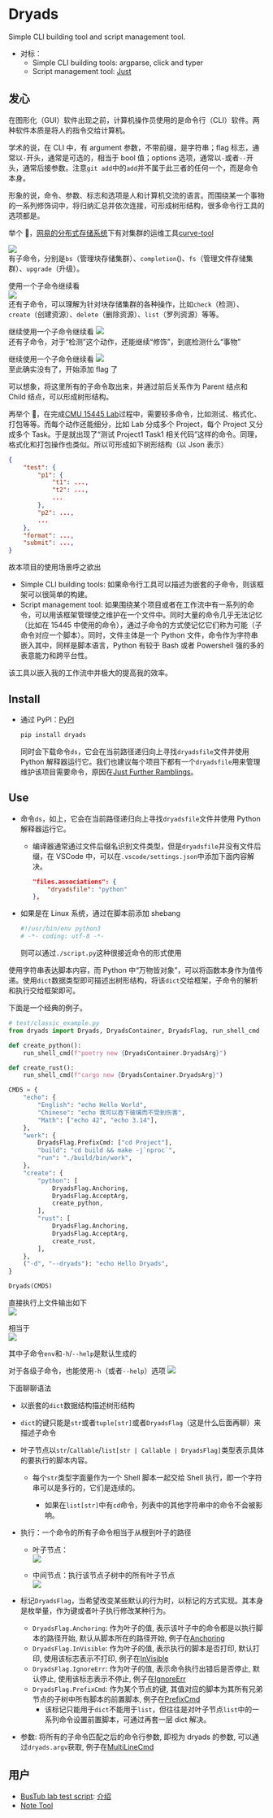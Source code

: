 # Dryads

Simple CLI building tool and script management tool.

- 对标：
  - Simple CLI building tools: argparse, click and typer
  - Script management tool: [Just](https://github.com/casey/just)

## 发心

在图形化（GUI）软件出现之前，计算机操作员使用的是命令行（CLI）软件。两种软件本质是将人的指令交给计算机。

学术的说，在 CLI 中，有 argument 参数，不带前缀，是字符串；flag 标志，通常以`-`开头，通常是可选的，相当于 bool 值；options 选项，通常以`-`或者`--`开头，通常后接参数。注意`git add`中的`add`并不属于此三者的任何一个，而是命令本身。

形象的说，命令、参数、标志和选项是人和计算机交流的语言。而围绕某一个事物的一系列修饰词中，将归纳汇总并依次连接，可形成树形结构，很多命令行工具的选项都是。

举个 🌰，[网易的分布式存储系统](https://github.com/opencurve/curve)下有对集群的运维工具[curve-tool](https://github.com/opencurve/curve/tree/master/tools-v2)

![](./assets/curve_help.png)  
有子命令，分别是`bs`（管理块存储集群）、`completion`()、`fs`（管理文件存储集群）、`upgrade`（升级）。

使用一个子命令继续看  
![](./assets/curve_bs_help.png)  
还有子命令，可以理解为针对块存储集群的各种操作，比如`check`（检测）、`create`（创建资源）、`delete`（删除资源）、`list`（罗列资源）等等。

继续使用一个子命令继续看
![](./assets/curve_bs_check_help.png)  
还有子命令，对于“检测”这个动作，还能继续“修饰”，到底检测什么“事物”

继续使用一个子命令继续看
![](./assets/curve_bs_check_chunkserver_help.png)  
至此确实没有了，开始添加 flag 了

可以想象，将这里所有的子命令取出来，并通过前后关系作为 Parent 结点和 Child 结点，可以形成树形结构。

再举个 🌰，在完成[CMU 15445 Lab](https://15445.courses.cs.cmu.edu/)过程中，需要较多命令，比如测试、格式化、打包等等。而每个动作还能细分，比如 Lab 分成多个 Project，每个 Project 又分成多个 Task。于是就出现了“测试 Project1 Task1 相关代码”这样的命令。同理，格式化和打包操作也类似。所以可形成如下树形结构（以 Json 表示）

```json
{
    "test": {
        "p1": {
            "t1": ...,
            "t2": ...,
            ...
        },
        "p2": ...,
        ...
    },
    "format": ...,
    "submit": ...,
}
```

故本项目的使用场景呼之欲出

- Simple CLI building tools: 如果命令行工具可以描述为嵌套的子命令，则该框架可以很简单的构建。
- Script management tool: 如果围绕某个项目或者在工作流中有一系列的命令，可以用该框架管理使之维护在一个文件中。同时大量的命令几乎无法记忆（比如在 15445 中使用的命令），通过子命令的方式使记忆它们称为可能（子命令对应一个脚本）。同时，文件主体是一个 Python 文件，命令作为字符串嵌入其中，同样是脚本语言，Python 有较于 Bash 或者 Powershell 强的多的表意能力和跨平台性。

该工具以嵌入我的工作流中并极大的提高我的效率。

## Install

- 通过 PyPI：[PyPI](https://pypi.org/project/dryads/)

  ```bash
  pip install dryads
  ```

  同时会下载命令`ds`，它会在当前路径递归向上寻找`dryadsfile`文件并使用 Python 解释器运行它。我们也建议每个项目下都有一个`dryadsfile`用来管理维护该项目需要命令，原因在[Just Further Ramblings](https://github.com/casey/just/tree/master?tab=readme-ov-file#further-ramblings)。

## Use

- 命令`ds`，如上，它会在当前路径递归向上寻找`dryadsfile`文件并使用 Python 解释器运行它。
  - 编译器通常通过文件后缀名识别文件类型，但是`dryadsfile`并没有文件后缀，在 VSCode 中，可以在`.vscode/settings.json`中添加下面内容解决。
    ```json
    "files.associations": {
        "dryadsfile": "python"
    },
    ```
- 如果是在 Linux 系统，通过在脚本前添加 shebang

  ```python
  #!/usr/bin/env python3
  # -*- coding: utf-8 -*-
  ```

  则可以通过`./script.py`这种很接近命令的形式使用

使用字符串表达脚本内容，而 Python 中“万物皆对象”，可以将函数本身作为值传递。使用`dict`数据类型即可描述出树形结构，将该`dict`交给框架，子命令的解析和执行交给框架即可。

下面是一个经典的例子。

```python
# test/classic_example.py
from dryads import Dryads, DryadsContainer, DryadsFlag, run_shell_cmd

def create_python():
    run_shell_cmd(f"poetry new {DryadsContainer.DryadsArg}")

def create_rust():
    run_shell_cmd(f"cargo new {DryadsContainer.DryadsArg}")

CMDS = {
    "echo": {
        "English": "echo Hello World",
        "Chinese": "echo 我可以吞下玻璃而不受到伤害",
        "Math": ["echo 42", "echo 3.14"],
    },
    "work": {
        DryadsFlag.PrefixCmd: ["cd Project"],
        "build": "cd build && make -j`nproc`",
        "run": "./build/bin/work",
    },
    "create": {
        "python": [
            DryadsFlag.Anchoring,
            DryadsFlag.AcceptArg,
            create_python,
        ],
        "rust": [
            DryadsFlag.Anchoring,
            DryadsFlag.AcceptArg,
            create_rust,
        ],
    },
    ("-d", "--dryads"): "echo Hello Dryads",
}

Dryads(CMDS)
```

直接执行上文件输出如下  
![](./assets/classic_example.png)

相当于  
![](./assets/classic_example_help.png)

其中子命令`env`和`-h`/`--help`是默认生成的

对于各级子命令，也能使用`-h`（或者`--help`）选项
![](./assets/classic_example_echo_help.png)

下面聊聊语法

- 以嵌套的`dict`数据结构描述树形结构
- `dict`的键只能是`str`或者`tuple[str]`或者`DryadsFlag`（这是什么后面再聊）来描述子命令
- 叶子节点以`str`/`Callable`/`list[str | Callable | DryadsFlag]`类型表示具体的要执行的脚本内容。

  - 每个`str`类型字面量作为一个 Shell 脚本一起交给 Shell 执行，即一个字符串可以是多行的，它们是连续的。

    - 如果在`list[str]`中有`cd`命令，列表中的其他字符串中的命令不会被影响。

- 执行：一个命令的所有子命令相当于从根到叶子的路径

  - 叶子节点：  
    ![](./assets/classic_example_echo_chinese.png)

  - 中间节点：执行该节点子树中的所有叶子节点  
    ![](./assets/classic_example_echo.png)

- 标记`DryadsFlag`，当希望改变某些默认的行为时，以标记的方式实现。其本身是枚举量，作为键或者叶子执行修改某种行为。

  - `DryadsFlag.Anchoring`: 作为叶子的值, 表示该叶子中的命令都是以执行脚本的路径开始, 默认从脚本所在的路径开始, 例子在[Anchoring](./examples/flag_anchring.py)
  - `DryadsFlag.InVisible`: 作为叶子的值, 表示执行的脚本是否打印, 默认打印, 使用该标志表示不打印, 例子在[InVisible](./examples/flag_invisiable.py)
  - `DryadsFlag.IgnoreErr`: 作为叶子的值, 表示命令执行出错后是否停止, 默认停止, 使用该标志表示不停止, 例子在[IgnoreErr](./examples/flag_ignore_err.py)
  - `DryadsFlag.PrefixCmd`: 作为某个节点的键, 其值对应的脚本为其所有兄弟节点的子树中所有脚本的前置脚本, 例子在[PrefixCmd](./examples/flag_prefix_cmd.py)
    - 该标记只能用于`dict`不能用于`list`，但往往是对叶子节点`list`中的一系列命令设置前置脚本，可通过再套一层 dict 解决。

- 参数: 将所有的子命令匹配之后的命令行参数, 即视为 dryads 的参数, 可以通过`dryads.argv`获取, 例子在[MultiLineCmd](./examples/accept_arg_func.py)

## 用户

- [BusTub lab test script](https://github.com/zweix123/bustub_2023spring_backup/blob/master/script.py#L146): [介绍](https://github.com/zweix123/CS-notes/blob/master/README.md#CMU15445)
- [Note Tool](https://github.com/zweix123/CS-notes/blob/master/dryadsfile#L292)
